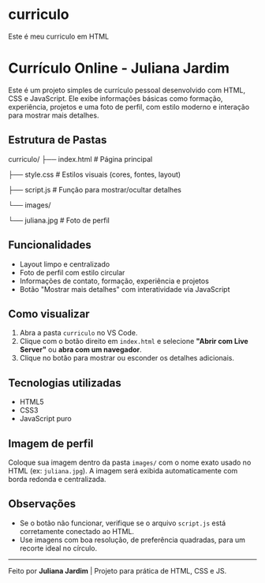 # curriculo
Este é meu curriculo em HTML
# Currículo Online - Juliana Jardim

Este é um projeto simples de currículo pessoal desenvolvido com HTML, CSS e JavaScript. Ele exibe informações básicas como formação, experiência, projetos e uma foto de perfil, com estilo moderno e interação para mostrar mais detalhes.

## Estrutura de Pastas
curriculo/
├── index.html # Página principal

├── style.css # Estilos visuais (cores, fontes, layout)

├── script.js # Função para mostrar/ocultar detalhes

└── images/

└── juliana.jpg # Foto de perfil


## Funcionalidades

- Layout limpo e centralizado
- Foto de perfil com estilo circular
- Informações de contato, formação, experiência e projetos
- Botão "Mostrar mais detalhes" com interatividade via JavaScript

## Como visualizar

1. Abra a pasta `curriculo` no VS Code.
2. Clique com o botão direito em `index.html` e selecione **"Abrir com Live Server"** ou **abra com um navegador**.
3. Clique no botão para mostrar ou esconder os detalhes adicionais.

## Tecnologias utilizadas

- HTML5
- CSS3
- JavaScript puro

## Imagem de perfil

Coloque sua imagem dentro da pasta `images/` com o nome exato usado no HTML (ex: `juliana.jpg`). A imagem será exibida automaticamente com borda redonda e centralizada.

## Observações

- Se o botão não funcionar, verifique se o arquivo `script.js` está corretamente conectado ao HTML.
- Use imagens com boa resolução, de preferência quadradas, para um recorte ideal no círculo.

---

Feito por **Juliana Jardim** | Projeto para prática de HTML, CSS e JS.


